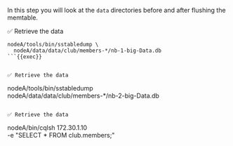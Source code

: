 In this step you will look at the `data` directories before and after flushing the memtable.

✅ Retrieve the data
```
nodeA/tools/bin/sstabledump \
  nodeA/data/data/club/members-*/nb-1-big-Data.db
```{{exec}}


✅ Retrieve the data
```
nodeA/tools/bin/sstabledump \
  nodeA/data/data/club/members-*/nb-2-big-Data.db
```{{exec}}

✅ Retrieve the data
```
nodeA/bin/cqlsh 172.30.1.10 \
  -e "SELECT * FROM club.members;"
```{{exec}}